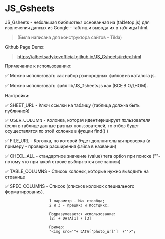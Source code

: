 # JS_Gsheets

JS_Gsheets - небольшая библиотека основанная на (tabletop.js)
для извлечения данных из Google - таблиц и вывода их в таблицы html.

> (Была написана для конструктора сайтов - Tilda)

Github Page Demo:

> https://albertsadykovofficial.github.io/JS_Gsheets/index.html

Примечание к использованию:
  
:white_check_mark: Можно использовать как набор разнородных файлов из каталога js.

:white_check_mark: Можно использовать файл lib/JS_Gsheets.js как (ВСЕ В ОДНОМ).

Настройки:
    
:white_check_mark: SHEET_URL - Ключ ссылки на таблицу (таблица должна быть публичной)

:white_check_mark: USER_COLUMN - Колонка, которая идентифицирует пользователя (если
                      в таблице данные разных пользователей, то отбор будет
                      осуществлятся по этой колонке в фукции find() )

:white_check_mark: FILE_URL - Колонка, по которой будет доплнительная проверка
                   (к примеру - проверка расширения файла в названии)

:white_check_mark: CHECL_ALL - стандартное значение (value) тега option при поиске
                    (""-потому что при такой строке выбираются все записи)

:white_check_mark: TABLE_COLUMNS - Список колонок, которые нужно выводить на странице

:white_check_mark: SPEC_COLUMNS - Список (списков колонок специального форматирования).
                       
                        1 параметр - Имя столбца; 
                        2 и 3 - префикс и постфикс;

                        Подразумевается использование:
                        [2] + DATA[1] + [3]

                        Пример:
                        "<img src='"+ DATA['photo_url']  +"'>";        